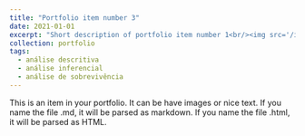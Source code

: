 ```yaml
---
title: "Portfolio item number 3"
date: 2021-01-01
excerpt: "Short description of portfolio item number 1<br/><img src='/images/500x300.png'>"
collection: portfolio
tags:
  - análise descritiva
  - análise inferencial
  - análise de sobrevivência
---
```


This is an item in your portfolio. It can be have images or nice text. If you name the file .md, it will be parsed as markdown. If you name the file .html, it will be parsed as HTML. 
